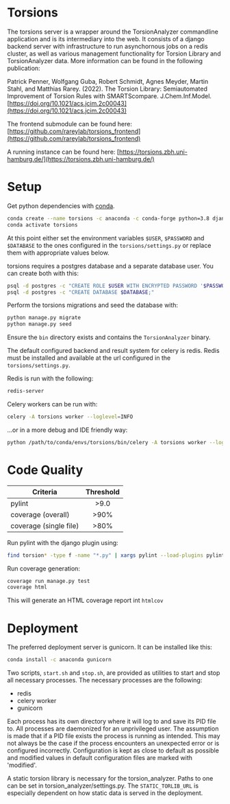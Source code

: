 # Torsions

The torsions server is a wrapper around the TorsionAnalyzer commandline application and is its intermediary into the 
web. It consists of a django backend server with infrastructure to run asynchornous jobs on a redis cluster, as well as
various management functionality for Torsion Library and TorsionAnalyzer data. More information can be found in the
following publication:

Patrick Penner, Wolfgang Guba, Robert Schmidt, Agnes Meyder, Martin Stahl, and Matthias Rarey. (2022).
The Torsion Library: Semiautomated Improvement of Torsion Rules with SMARTScompare. J.Chem.Inf.Model. [https://doi.org/10.1021/acs.jcim.2c00043](https://doi.org/10.1021/acs.jcim.2c00043)

The frontend submodule can be found here: [https://github.com/rareylab/torsions_frontend](https://github.com/rareylab/torsions_frontend)

A running instance can be found here: [https://torsions.zbh.uni-hamburg.de/](https://torsions.zbh.uni-hamburg.de/)

# Setup

Get python dependencies with [conda](https://docs.conda.io/en/latest/miniconda.html).
```bash
conda create --name torsions -c anaconda -c conda-forge python=3.8 django celery psycopg2 redis redis-py vine pylint pylint-django coverage
conda activate torsions
```

At this point either set the environment variables `$USER`, `$PASSWORD` and
`$DATABASE` to the ones configured in the `torsions/settings.py` or replace them with appropriate values below.

torsions requires a postgres database and a separate database user. You can
create both with this:
```bash
psql -d postgres -c "CREATE ROLE $USER WITH ENCRYPTED PASSWORD '$PASSWORD'; ALTER ROLE $USER WITH LOGIN CREATEDB;"
psql -d postgres -c "CREATE DATABASE $DATABASE;"
```

Perform the torsions migrations and seed the database with:
```bash
python manage.py migrate
python manage.py seed
```

Ensure the `bin` directory exists and contains the `TorsionAnalyzer` binary.

The default configured backend and result system for celery is redis. Redis
must be installed and available at the url configured in the
`torsions/settings.py`.

Redis is run with the following:
```bash
redis-server
```

Celery workers can be run with:
```bash
celery -A torsions worker --loglevel=INFO
```
...or in a more debug and IDE friendly way:
```bash
python /path/to/conda/envs/torsions/bin/celery -A torsions worker --loglevel=INFO
```

# Code Quality

| Criteria               | Threshold     |
| -------------          |:-------------:|
| pylint                 | \>9.0         |
| coverage (overall)     | \>90%         |
| coverage (single file) | \>80%         |

Run pylint with the django plugin using:
```bash
find torsion* -type f -name "*.py" | xargs pylint --load-plugins pylint_django --django-settings-module=torsions.settings
```

Run coverage generation:
```bash
coverage run manage.py test
coverage html
```
This will generate an HTML coverage report int `htmlcov`

# Deployment

The preferred deployment server is gunicorn. It can be installed like this:
```bash
conda install -c anaconda gunicorn
```

Two scripts, `start.sh` and `stop.sh`, are provided as utilities to start and
stop all necessary processes. The necessary processes are the following:

 - redis
 - celery worker
 - gunicorn

Each process has its own directory where it will log to and save its PID file
to. All processes are daemonized for an unprivileged user. The assumption is
made that if a PID file exists the process is running as intended. This may not
always be the case if the process encounters an unexpected error or is
configured incorrectly. Configuration is kept as close to default as possible
and modified values in default configuration files are marked with 'modified'.

A static torsion library is necessary for the torsion\_analyzer. Paths to one
can be set in torsion\_analyzer/settings.py. The `STATIC_TORLIB_URL` is
especially dependent on how static data is served in the deployment.

